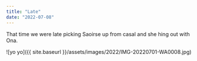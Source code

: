 ```yaml
---
title: "Late"
date: "2022-07-08"
---
```


That time we were late picking Saoirse up from casal and she hing out with Ona.

![yo yo]({{ site.baseurl }}/assets/images/2022/IMG-20220701-WA0008.jpg)
